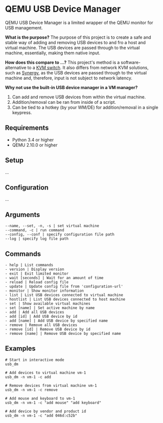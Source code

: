  # QEMU USB Device Manager
 
 QEMU USB Device Manager is a limited wrapper of the QEMU monitor for USB management.
 
 **What is the purpose?**
 The purpose of this project is to create a safe and stable way of adding and removing USB devices to and fro a host and virtual machine. The USB devices are passed through to the virtual machine, essentially, making them native input.
 
 **How does this compare to ...?**
 This project's method is a software-alternative to a [KVM switch](https://en.wikipedia.org/wiki/KVM_switch).  It also differs from network KVM solutions, such as [Synergy](https://symless.com/synergy), as the USB devices are passed through to the virtual machine and, therefore, input is not subject to network latency.
 
 **Why not use the built-in USB device manager in a VM manager?**
1. Can add and remove USB devices from within the virtual machine.
2. Addition/removal can be ran from inside of a script.
3. Can be tied to a hotkey (by your WM/DE) for addition/removal in a single keypress.

## Requirements
* Python 3.4 or higher
* QEMU 2.10.0 or higher

## Setup
...
 
## Configuration
...

## Arguments
```
--name, --set, -n, -s | set virtual machine
--command, -c | run command
--config, --conf | specify configuration file path
--log | specify log file path
```

## Commands
```
- help | List commands
- version | Display version
- exit | Exit limited monitor
- wait [seconds] | Wait for an amount of time
- reload | Reload config file
- update | Update config file from 'configuration-url'
- monitor | Show monitor information
- list | List USB devices connected to virtual machine
- hostlist | List USB devices connected to host machine
- set | Show available virtual machines
- set [name] | Set active machine by name
- add | Add all USB devices
- add [id] | Add USB device by id
- add [name] | Add USB device by specified name
- remove | Remove all USB devices
- remove [id] | Remove USB device by id
- remove [name] | Remove USB device by specified name
```

## Examples
```
# Start in interactive mode
usb_dm

# Add devices to virtual machine vm-1
usb_dm -n vm-1 -c add

# Remove devices from virtual machine vm-1
usb_dm -n vm-1 -c remove

# Add mouse and keyboard to vm-1
usb_dm -n vm-1 -c "add mouse" "add keyboard"

# Add device by vendor and product id
usb_dm -n vm-1 -c "add 046d:c52b"
```